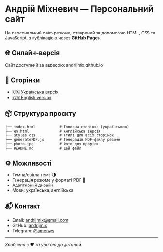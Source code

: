 # Андрій Міхневич — Персональний сайт

Це персональний сайт-резюме, створений за допомогою HTML, CSS та JavaScript, з публікацією через **GitHub Pages**.

## 🌐 Онлайн-версія
Сайт доступний за адресою: [andrijmix.github.io](https://andrijmix.github.io)

## 📄 Сторінки

- [🇺🇦 Українська версія](https://andrijmix.github.io/index.html)
- [🇬🇧 English version](https://andrijmix.github.io/en.html)

## 📦 Структура проєкту

```
├── index.html           # Головна сторінка (українською)
├── en.html              # Англійська версія
├── styles.css           # Стилі для всіх сторінок
├── generatePDF.js       # Генерація PDF-файлу резюме
├── photo.jpg            # Фото для профілю
├── README.md            # Цей файл
```

## ⚙️ Можливості

- Темна/світла тема 🌗
- Генерація резюме у форматі PDF 📄
- Адаптивний дизайн
- Мови: українська, англійська

## 📬 Контакт

- Email: [andrijmix@gmail.com](mailto:andrijmix@gmail.com)
- GitHub: [andrijmix](https://github.com/andrijmix)
- Telegram: [@amenws](https://t.me/amenws)

---

_Зроблено з ❤️ та увагою до деталей._
